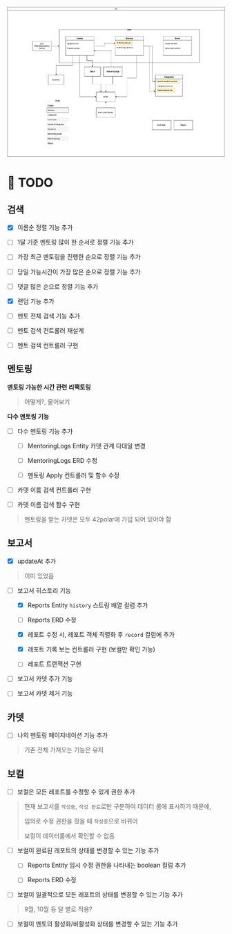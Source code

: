 ![polar](./42polar.png)

# 📝 TODO

## 검색

- [x] 이름순 정렬 기능 추가

- [ ] 1달 기준 멘토링 많이 한 순서로 정렬 기능 추가

- [ ] 가장 최근 멘토링을 진행한 순으로 정렬 기능 추가

- [ ] 당일 가능시간이 가장 많은 순으로 정렬 기능 추가

- [ ] 댓글 많은 순으로 정렬 기능 추가

- [x] 랜덤 기능 추가

- [ ] 멘토 전체 검색 기능 추가

- [ ] 멘토 검색 컨트롤러 재설계

- [ ] 멘토 검색 컨트롤러 구현

## 멘토링

**멘토링 가능한 시간 관련 리팩토링**

> 어떻게?, 물어보기

**다수 멘토링 기능**

- [ ] 다수 멘토링 기능 추가

  - [ ] MentoringLogs Entity 카뎃 관계 다대일 변경

  - [ ] MentoringLogs ERD 수정

  - [ ] 멘토링 Apply 컨트롤러 및 함수 수정

- [ ] 카뎃 이름 검색 컨트롤러 구현

- [ ] 카뎃 이름 검색 함수 구현

> 멘토링을 받는 카뎃은 모두 42polar에 가입 되어 있어야 함

## 보고서

- [x] updateAt 추가

> 이미 있었음

- [ ] 보고서 히스토리 기능

  - [x] Reports Entity `history` 스트링 배열 컬럼 추가

  - [ ] Reports ERD 수정

  - [x] 레포트 수정 시, 레포트 객체 직렬화 후 `record` 컬럼에 추가

  - [x] 레포트 기록 보는 컨트롤러 구현 (보컬만 확인 가능)

  - [ ] 레포트 트랜잭션 구현

- [ ] 보고서 카뎃 추가 기능

- [ ] 보고서 카뎃 제거 기능

## 카뎃

- [ ] 나의 멘토링 페이지네이션 기능 추가

> 기존 전체 가져오는 기능은 유지

## 보컬

- [ ] 보컬은 모든 레포트를 수정할 수 있게 권한 추가

> 현재 보고서를 `작성중`, `작성 완료`로만 구분하여 데이터 룸에 표시하기 때문에,
>
> 임의로 수정 권한을 줬을 때 `작성중`으로 바뀌어
>
> 보컬이 데이터룸에서 확인할 수 없음

- [ ] 보컬이 완료된 레포트의 상태를 변경할 수 있는 기능 추가

  - [ ] Reports Entity 임시 수정 권한을 나타내는 boolean 컬럼 추가

  - [ ] Reports ERD 수정

- [ ] 보컬이 일괄적으로 모든 레포트의 상태를 변경할 수 있는 기능 추가

> 9월, 10월 등 달 별로 적용?

- [ ] 보컬이 멘토의 활성화/비활성화 상태를 변경할 수 있는 기능 추가
